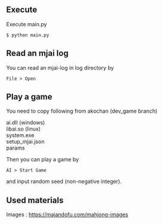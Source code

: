 ## Execute
Execute main.py

```$ python main.py```

## Read an mjai log
You can read an mjai-log in log directory by

```File > Open```

## Play a game
You need to copy following from akochan (dev_game branch)

ai.dll (windows)  
libai.so (linux)  
system.exe  
setup_mjai.json  
params  

Then you can play a game by

```AI > Start Game```

and input random seed (non-negative integer).

## Used materials

Images : https://majandofu.com/mahjong-images